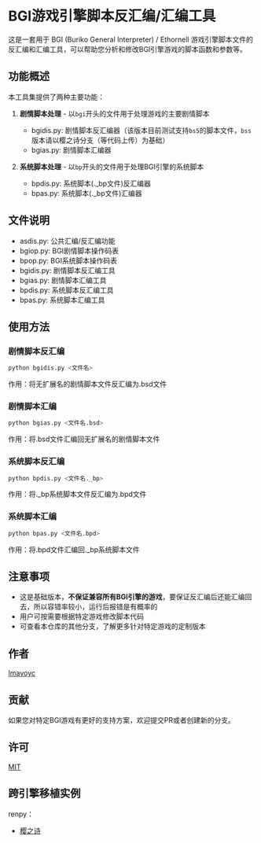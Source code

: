 # BGI游戏引擎脚本反汇编/汇编工具

这是一套用于 BGI (Buriko General Interpreter) / Ethornell 游戏引擎脚本文件的反汇编和汇编工具，可以帮助您分析和修改BGI引擎游戏的脚本函数和参数等。

## 功能概述

本工具集提供了两种主要功能：

1. **剧情脚本处理** - 以`bgi`开头的文件用于处理游戏的主要剧情脚本
   - bgidis.py: 剧情脚本反汇编器（该版本目前测试支持`bs5`的脚本文件，`bss`版本请以樱之诗分支（等代码上传）为基础）
   - bgias.py: 剧情脚本汇编器

2. **系统脚本处理** - 以`bp`开头的文件用于处理BGI引擎的系统脚本
   - bpdis.py: 系统脚本(._bp文件)反汇编器
   - bpas.py: 系统脚本(._bp文件)汇编器

## 文件说明

- asdis.py: 公共汇编/反汇编功能
- bgiop.py: BGI剧情脚本操作码表
- bpop.py: BGI系统脚本操作码表
- bgidis.py: 剧情脚本反汇编工具
- bgias.py: 剧情脚本汇编工具
- bpdis.py: 系统脚本反汇编工具
- bpas.py: 系统脚本汇编工具

## 使用方法

### 剧情脚本反汇编

```bash
python bgidis.py <文件名>
```

作用：将无扩展名的剧情脚本文件反汇编为.bsd文件

### 剧情脚本汇编

```bash
python bgias.py <文件名.bsd>
```

作用：将.bsd文件汇编回无扩展名的剧情脚本文件

### 系统脚本反汇编

```bash
python bpdis.py <文件名._bp>
```

作用：将._bp系统脚本文件反汇编为.bpd文件

### 系统脚本汇编

```bash
python bpas.py <文件名.bpd>
```

作用：将.bpd文件汇编回._bp系统脚本文件

## 注意事项

- 这是基础版本，**不保证兼容所有BGI引擎的游戏**，要保证反汇编后还能汇编回去，所以容错率较小，运行后报错是有概率的
- 用户可按需要根据特定游戏修改脚本代码
- 可查看本仓库的其他分支，了解更多针对特定游戏的定制版本

## 作者

[Imavoyc](https://github.com/Imavoyc)

## 贡献

如果您对特定BGI游戏有更好的支持方案，欢迎提交PR或者创建新的分支。

## 许可

[MIT](https://github.com/KlparetlR/Bgi_asdis/blob/main/LICENSE)

## 跨引擎移植实例

renpy：

 - [樱之诗](https://github.com/Imavoyc/Sakuranouta-RenPy-Part1)


